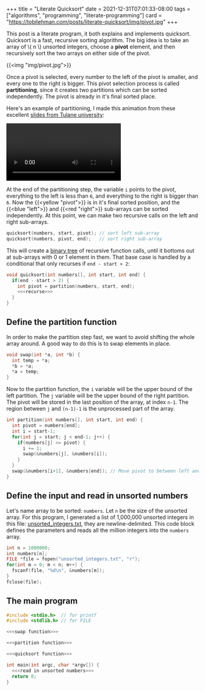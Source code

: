 +++
title = "Literate Quicksort"
date = 2021-12-31T07:01:33-08:00
tags = ["algorithms", "programming", "literate-programming"]
card = "https://tobilehman.com/posts/literate-quicksort/img/pivot.jpg"
+++

This post is a literate program, it both explains and implements quicksort. Quicksort is a fast, recursive sorting algorithm. The big idea is to take an array of \\( n \\) unsorted integers, choose a **pivot** element, and then recursively sort the two arrays on either side of the pivot.

{{<img "img/pivot.jpg">}}

Once a pivot is selected, every number to the left of the pivot is smaller, and every one to the right is bigger. This pivot selection process is called **partitioning**, since it creates two partitions which can be sorted independently. The pivot is already in it's final sorted place.


Here's an example of partitioning, I made this animation from these excellent [slides from Tulane university](http://www.cs.tulane.edu/~carola/teaching/cmps2200/fall14/slides/Lecture-randomizedAlgos.pdf):

<video controls="controls" src="partitioning.mov"></video>

At the end of the partitioning step, the variable `i` points to the pivot, everything to the left is less than `6`, and everything to the right is bigger than `6`. Now the {{<yellow "pivot">}} is in it's final sorted position, and the {{<blue "left">}} and {{<red "right">}} sub-arrays can be sorted independently.  At this point, we can make two recursive calls on the left and right sub-arrays.

```c "recurse"
quicksort(numbers, start, pivot); // sort left sub-array
quicksort(numbers, pivot, end);   // sort right sub-array
```

This will create a [binary tree](https://en.wikipedia.org/wiki/Binary_tree) of recursive function calls, until it bottoms out at sub-arrays with 0 or 1 element in them.
That base case is handled by a conditional that only recurses if `end - start > 2`:

```c "quicksort function"
void quicksort(int numbers[], int start, int end) {
  if(end - start > 2) {
    int pivot = partition(numbers, start, end);
    <<<recurse>>>
  }
}
```

## Define the partition function

In order to make the partition step fast, we want to avoid shifting the whole array around. 
A good way to do this is to swap elements in place.

```c "swap function"
void swap(int *a, int *b) {
  int temp = *a;
  *b = *a;
  *a = temp;
}
```

Now to the partition function, the `i` variable will be the upper bound of the left partition.
The `j` variable will be the upper bound of the right partition. The pivot will be stored in the last position of the array, at index `n-1`. The region between `j` and `(n-1)-1` is the 
unprocessed part of the array.

```c "partition function"
int partition(int numbers[], int start, int end) {
  int pivot = numbers[end];
  int i = start-1;
  for(int j = start; j < end-1; j++) {
    if(numbers[j] <= pivot) {
      i += 1;
      swap(&numbers[j], &numbers[i]);
    }
  }
  swap(&numbers[i+1], &numbers[end]); // Move pivot to between left and right
}
```

## Define the input and read in unsorted numbers

Let's name array to be sorted: `numbers`. Let `n` be the size of the unsorted array. For this program, I generated a list of 1,000,000 unsorted integers in this file: [unsorted_integers.txt](unsorted_integers.txt), they are newline-delimited. This code block defines the parameters and reads all the million integers into the `numbers` array.

```c "read in unsorted numbers"
int n = 1000000;
int numbers[n];
FILE *file = fopen("unsorted_integers.txt", "r");
for(int m = 0; m < n; m++) {
  fscanf(file, "%d\n", &numbers[m]);
}
fclose(file);
```

## The main program

```c quicksort.c
#include <stdio.h>  // for printf
#include <stdlib.h> // for FILE

<<<swap function>>>

<<<partition function>>>

<<<quicksort function>>>

int main(int argc, char *argv[]) {
  <<<read in unsorted numbers>>>
  return 0;
}
```